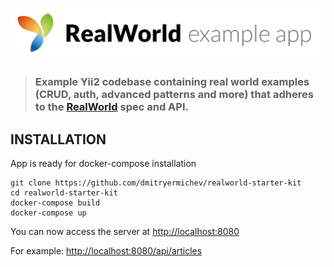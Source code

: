 # ![Yii2 Example App](logo.png)


> ### Example Yii2 codebase containing real world examples (CRUD, auth, advanced patterns and more) that adheres to the [RealWorld](https://github.com/gothinkster/realworld-example-apps) spec and API.

INSTALLATION
------------
App is ready for docker-compose installation
~~~
git clone https://github.com/dmitryermichev/realworld-starter-kit
cd realworld-starter-kit
docker-compose build
docker-compose up
~~~

You can now access the server at [http://localhost:8080](http://localhost:8080)

For example: [http://localhost:8080/api/articles](http://localhost:8080/api/articles)
